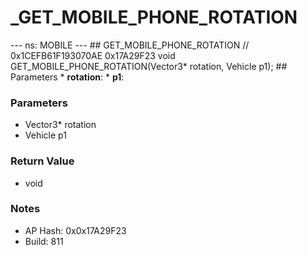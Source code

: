 # _GET_MOBILE_PHONE_ROTATION

--- ns: MOBILE --- ## GET_MOBILE_PHONE_ROTATION  // 0x1CEFB61F193070AE 0x17A29F23 void GET_MOBILE_PHONE_ROTATION(Vector3* rotation, Vehicle p1);   ## Parameters * **rotation**: * **p1**:

### Parameters
* Vector3* rotation
* Vehicle p1

### Return Value
* void

### Notes
* AP Hash: 0x0x17A29F23
* Build: 811

